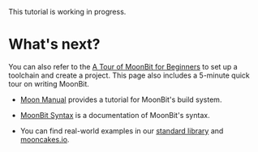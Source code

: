 This tutorial is working in progress.

# What's next?

You can also refer to the [A Tour of MoonBit for Beginners](https://docs.moonbitlang.com/tour) to set up a toolchain and create a project.
This page also includes a 5-minute quick tour on writing MoonBit.

- [Moon Manual](https://moonbitlang.github.io/moon/) provides a tutorial for MoonBit's build system.

- [MoonBit Syntax](https://docs.moonbitlang.com/) is a documentation of MoonBit's syntax.

- You can find real-world examples in our [standard library](https://github.com/moonbitlang/core) and [mooncakes.io](https://mooncakes.io/).



